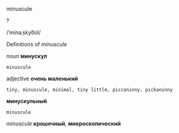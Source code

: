 minuscule

?

/ˈminəˌskyo͞ol/

Definitions of _minuscule_

noun
**минускул**

    minuscule

adjective
**очень маленький**

    tiny, minuscule, minimal, tiny little, piccaninny, pickaninny
**минускульный**

    minuscule

_minuscule_
**крошечный**, **микроскопический**